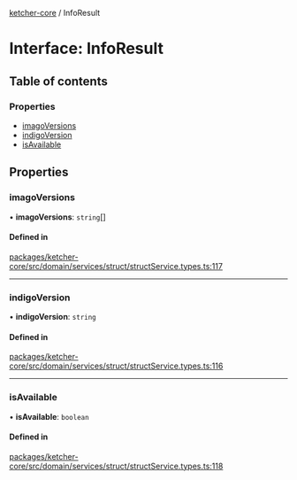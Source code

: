 [ketcher-core](../README.md) / InfoResult

# Interface: InfoResult

## Table of contents

### Properties

- [imagoVersions](InfoResult.md#imagoversions)
- [indigoVersion](InfoResult.md#indigoversion)
- [isAvailable](InfoResult.md#isavailable)

## Properties

### imagoVersions

• **imagoVersions**: `string`[]

#### Defined in

[packages/ketcher-core/src/domain/services/struct/structService.types.ts:117](https://github.com/epam/ketcher/blob/bf065756/packages/ketcher-core/src/domain/services/struct/structService.types.ts#L117)

___

### indigoVersion

• **indigoVersion**: `string`

#### Defined in

[packages/ketcher-core/src/domain/services/struct/structService.types.ts:116](https://github.com/epam/ketcher/blob/bf065756/packages/ketcher-core/src/domain/services/struct/structService.types.ts#L116)

___

### isAvailable

• **isAvailable**: `boolean`

#### Defined in

[packages/ketcher-core/src/domain/services/struct/structService.types.ts:118](https://github.com/epam/ketcher/blob/bf065756/packages/ketcher-core/src/domain/services/struct/structService.types.ts#L118)
